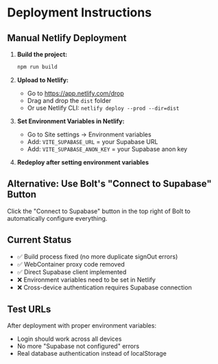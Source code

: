 # Deployment Instructions

## Manual Netlify Deployment

1. **Build the project:**
   ```bash
   npm run build
   ```

2. **Upload to Netlify:**
   - Go to https://app.netlify.com/drop
   - Drag and drop the `dist` folder
   - Or use Netlify CLI: `netlify deploy --prod --dir=dist`

3. **Set Environment Variables in Netlify:**
   - Go to Site settings → Environment variables
   - Add: `VITE_SUPABASE_URL` = your Supabase URL
   - Add: `VITE_SUPABASE_ANON_KEY` = your Supabase anon key

4. **Redeploy after setting environment variables**

## Alternative: Use Bolt's "Connect to Supabase" Button

Click the "Connect to Supabase" button in the top right of Bolt to automatically configure everything.

## Current Status

- ✅ Build process fixed (no more duplicate signOut errors)
- ✅ WebContainer proxy code removed
- ✅ Direct Supabase client implemented
- ❌ Environment variables need to be set in Netlify
- ❌ Cross-device authentication requires Supabase connection

## Test URLs

After deployment with proper environment variables:
- Login should work across all devices
- No more "Supabase not configured" errors
- Real database authentication instead of localStorage